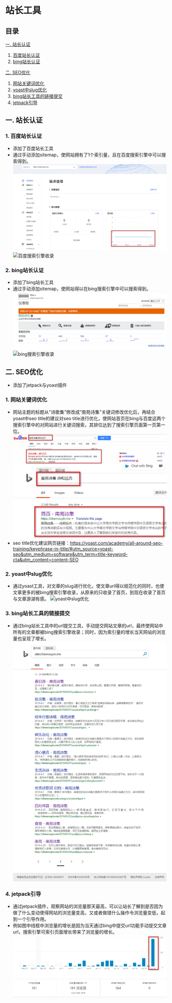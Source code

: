 # 站长工具

## 目录
[一. 站长认证](#1)
1. [百度站长认证](#11)
2. [bing站长认证](#12)

[二. SEO优化](#2)
1. [网站关键词优化](#21)
2. [yoast中slug优化](#22)
3. [bing站长工具的链接提交](#23)
4. [jetpack引导](#24)

## <a id="1">一. 站长认证</a>
### <a id="11">1. 百度站长认证</a>
- 添加了百度站长工具
- 通过手动添加sitemap，使网站拥有了1个索引量，且在百度搜索引擎中可以搜索得到。
![百度站长工具](https://github.com/YouYou-Chen/chenrouyin.me/blob/master/images/baidu1.png)
![百度搜索引擎收录](https://github.com/YouYou-Chen/chenrouyin.me/blob/master/images/baidu2.png)

### <a id="11">2. bing站长认证</a>
- 添加了bing站长工具
- 通过手动添加sitemap，使网站得以在bing搜索引擎中可以搜索得到。
![bing后台](https://github.com/YouYou-Chen/chenrouyin.me/blob/master/images/bing1.png)
![bing搜索引擎收录](https://github.com/YouYou-Chen/chenrouyin.me/blob/master/images/bing2.png)

## <a id="2">二. SEO优化</a>
- 添加了jetpack与yoast插件

### <a id="21">1. 网站关键词优化</a>
- 网站主题的标题从“诗歌集”修改成“南苑诗集”关键词修改优化后，再结合yoast中seo title的建议对seo title进行优化，使网站首页在bing与百度这两个搜索引擎中的对网站进行关键词搜索，其排位达到了搜索引擎页面第一页第一位。
![baidu搜索第一位](https://github.com/YouYou-Chen/chenrouyin.me/blob/master/images/baidu3.png)
![bing搜索第一位](https://github.com/YouYou-Chen/chenrouyin.me/blob/master/images/bing3.png)
- seo title优化建议网页链接：https://yoast.com/academy/all-around-seo-training/keyphrase-in-title/#utm_source=yoast-seo&utm_medium=software&utm_term=title-keyword-cta&utm_content=content-SEO

### <a id="22">2. yoast中slug优化</a>
- 通过yoast工具，对文章的slug进行优化，使文章url得以规范化的同时，也使文章更多的被bing搜索引擎收录，从原来的只收录了首页，到现在收录了首页与文章游湖有感。
![yoast中slug优化](https://github.com/YouYou-Chen/chenrouyin.me/blob/master/images/slug.png)

### <a id="23">3. bing站长工具的链接提交</a>
- 通过bing站长工具中的url提交工具，手动提交网站文章的url，最终使网站中所有的文章都被bing搜索引擎收录；同时，因为索引量的增长当天网站的浏览量也呈现了增长。
![url](https://github.com/YouYou-Chen/chenrouyin.me/blob/master/images/url.png)

### <a id="24">4. jetpack引导</a>
- 通过jetpack插件，观察网站的浏览量那天最高，可以让站长了解到是否因为做了什么变动使得网站的浏览量变高，又或者做错什么操作令浏览量变低，起到一个引导作用。
- 例如图中线框中浏览量的增长是因为当天通过bing中提交url功能手动提交文章url，搜索引擎可索引页面增长带来了浏览量的增长。
![jetpack](https://github.com/YouYou-Chen/chenrouyin.me/blob/master/images/jetpack.png)
















